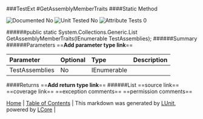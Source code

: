 ###TestExt
#GetAssemblyMemberTraits
####Static Method

![Documented No](http://b.repl.ca/v1/Documented-No-red.png) ![Unit Tested No](http://b.repl.ca/v1/Unit%20Tested-No-lightgrey.png) ![Attribute Tests 0](http://b.repl.ca/v1/Attribute%20Tests-0-lightgrey.png)

######public static System.Collections.Generic.List<String> GetAssemblyMemberTraits(IEnumerable<Assembly> TestAssemblies);
######Summary
######Parameters
==__Add parameter type link__==

Parameter | Optional | Type | Description
:---  | :---  | :---  | :--- 
TestAssemblies | No | IEnumerable<Assembly> | 

####Returns
==__Add return type link__==
######List<String>
==source link==
==coverage link==
==exception comments==
==permission comments==

[Home](../../README.md) | [Table of Contents](../../TableOfContents.md) | 
This markdown was generated by [LUnit](https://github.com/CodeSingularity/LUnit), powered by [LCore](https://github.com/CodeSingularity/LCore) | 

